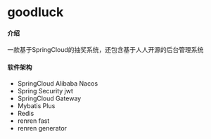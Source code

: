# goodluck

#### 介绍
一款基于SpringCloud的抽奖系统，还包含基于人人开源的后台管理系统
#### 软件架构
+ SpringCloud Alibaba Nacos
+ Spring Security jwt
+ SpringCloud Gateway
+ Mybatis Plus
+ Redis
+ renren fast
+ renren generator
